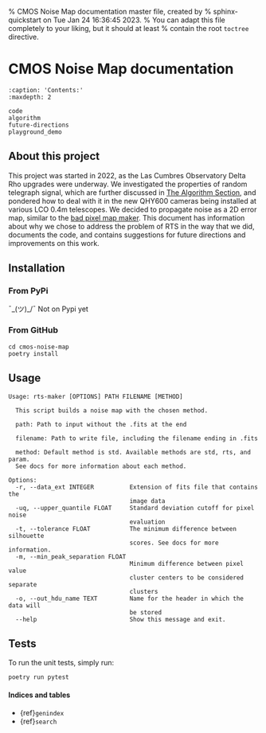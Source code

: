 % CMOS Noise Map documentation master file, created by
% sphinx-quickstart on Tue Jan 24 16:36:45 2023.
% You can adapt this file completely to your liking, but it should at least
% contain the root `toctree` directive.

# CMOS Noise Map documentation

```{toctree}
:caption: 'Contents:'
:maxdepth: 2

code
algorithm
future-directions
playground_demo

```

## About this project

This project was started in 2022, as the Las Cumbres Observatory Delta Rho upgrades were underway. We investigated the properties of random telegraph signal, which are further discussed in [The Algorithm Section](algorithm.md), 
and pondered how to deal with it in the new QHY600 cameras being installed at various LCO 0.4m telescopes. We decided to propagate noise as a 2D error map, similar to the [bad pixel map maker](https://github.com/LCOGT/pixel-mask-gen). 
This document has information about why we chose to address the problem of RTS in the way that we did, documents the code, and contains suggestions for future directions and improvements on this work.

## Installation

### From PyPi

¯\_(ツ)_/¯ Not on Pypi yet

### From GitHub

```
cd cmos-noise-map
poetry install
```

## Usage

```
Usage: rts-maker [OPTIONS] PATH FILENAME [METHOD]

  This script builds a noise map with the chosen method.

  path: Path to input without the .fits at the end

  filename: Path to write file, including the filename ending in .fits

  method: Default method is std. Available methods are std, rts, and param.
  See docs for more information about each method.

Options:
  -r, --data_ext INTEGER          Extension of fits file that contains the
                                  image data
  -uq, --upper_quantile FLOAT     Standard deviation cutoff for pixel noise
                                  evaluation
  -t, --tolerance FLOAT           The minimum difference between silhouette
                                  scores. See docs for more information.
  -m, --min_peak_separation FLOAT
                                  Minimum difference between pixel value
                                  cluster centers to be considered separate
                                  clusters
  -o, --out_hdu_name TEXT         Name for the header in which the data will
                                  be stored
  --help                          Show this message and exit.

```
## Tests
To run the unit tests, simply run:
```
poetry run pytest
```

#### Indices and tables

- {ref}`genindex`
- {ref}`search`
